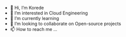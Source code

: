 - 👋 Hi, I’m Korede
- 👀 I’m interested in Cloud Engineering 
- 🌱 I’m currently learning
- 💞️ I’m looking to collaborate on Open-source projects
- 📫 How to reach me ...

<!---
bisixl/bisixl is a ✨ special ✨ repository because its `README.md` (this file) appears on your GitHub profile.
You can click the Preview link to take a look at your changes.
--->
